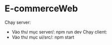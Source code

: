 # E-commerceWeb
Chạy server:
- Vào thư mục server/: npm run dev
Chạy client: 
- Vào thư mục ui/src/: npm start